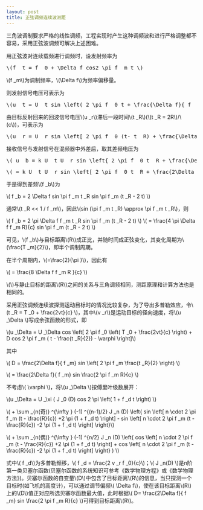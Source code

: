 ```yaml
---
layout: post
title: 正弦调频连续波测距
---
```


三角波调制要求严格的线性调频，工程实现时产生这种调频波和进行严格调整都不容易，采用正弦波调频可解决上述困难。

用正弦波对连续载频进行调频时，设发射频率为

<pre>\(f _t = f _0 + \Delta f cos2 \pi f _m t \)</pre>

\\(f _m\\)为调制频率，\\(\Delta f\\)为频率偏移量。

则发射信号电压可表示为

<pre>\(u _t = U _t sin \left( 2 \pi f _0 t + \frac{\Delta f}{ f _m} sin 2 \pi f _m t \right) \)</pre>

由目标反射回来的回波信号电压\\(u _r\\)滞后一段时间\\(t _R\\)(\\(t _R = 2R\\)/\\(c\\))，可表示为

<pre>\(u _r = U _r sin \left[ 2 \pi f _0 (t- t _R) + \frac{\Delta f}{ f _m} sin 2 \pi f _m (t-t _R) \right] \)</pre>

接收信号与发射信号在混频器中外差后，取其差频电压为

<pre>\( u _b = k U _t U _r sin \left{ 2 \pi f _0 t _R + \frac{\Delta f}{ f _m} \left[ 2 \pi f _m t - sin 2 \pi f _m ( t - t _R) \right] \right} \)</pre>

<pre>\( = k U _t U _r sin \left[ 2 \pi f _0 t _R + \frac{2\Delta f}{ f _m} sin \pi f _m t _R cos \pi f _m ( 2t - t _R) \right] \)</pre>

于是得到差频\\(f _b\\)为

\\( f _b = 2 \Delta f sin \pi f _m t _R sin \pi f _m (t _R - 2 t) \\)

通常\\(t _R << 1 / f _m\\)，因此\\(sin (\pi f _m t _R) \approx \pi f _m t _R\\)，则

\\( f _b = 2 \pi \Delta f f _m t _R sin \pi f _m (t _R - 2 t) \\)
\\( = \frac{4 \pi \Delta f f _m R}{c} sin \pi f _m (t _R - 2 t) \\)

可见，\\(f _b\\)与目标距离\\(R\\)成正比，并随时间成正弦变化，其变化周期为\\(\frac{T _m}{2}\\)，即半个调制周期。

在半个周期内，\\(<sinx>=\frac{2}{\pi }\\)，因此有

\\( <f _b> = \frac{8 \Delta f f _m R }{c} \\)

\\(<f _b>\\)与静止目标的距离\\(R\\)之间的关系与三角调频相同，测距原理和计算方法也是相同的。

采用正弦调频连续波探测运动目标时的情况比较复杂，为了导出多普勒效应，令\\(t _R = T _0 + \frac{2vt}{c} \\)，其中\\(v _r\\)是运动目标的径向速度，将\\(u _\Delta \\)写成余弦函数的形式，即

\\(u _\Delta = U _\Delta cos \left[ 2 \pi f _0 \left( T _0 + \frac{2vt}{c} \right) + D cos 2 \pi f _m ( t - \frac{t _R}{2}) - \varphi \right]\\)

其中

\\( D = \frac{2\Delta f}{ f _m} sin \left( 2 \pi f _m \frac{t _R}{2} \right) \\)

\\( = \frac{2\Delta f}{ f _m} sin \frac{2 \pi f _m R}{c} \\)

不考虑\\( \varphi \\)，将\\(u _\Delta \\)按傅里叶级数展开：

\\(u _\Delta = U _\xi ( J _0 (D) cos 2 \pi \left( 1 + f _d t \right) \\) 

\\( + \sum _{n(奇)} ^{\infty } (-1) ^{(n-1)/2} J _n (D) \left{ sin \left[ n \cdot 2 \pi f _m (t - \frac{R}{c}) +2 \pi (1 + f _d t) \right] - sin \left[ n \cdot 2 \pi f _m (t - \frac{R}{c}) -2 \pi (1 + f _d t) \right] \right}\\) 

\\( + \sum _{n(偶)} ^{\infty } (-1) ^{n/2} J _n (D) \left\{ cos \left[ n \cdot 2 \pi f _m (t - \frac{R}{c}) +2 \pi (1 + f _d t) \right] + cos \left[ n \cdot 2 \pi f _m (t - \frac{R}{c}) -2 \pi (1 + f _d t) \right] \right\} ) \\)

式中\\( f _d\\)为多普勒频移，\\( f _d = \frac{2 v _r f _0}{c}\\)；\\( J _n(D) \\)是n阶第一类贝塞尔函数(贝塞尔函数的系统知识可参考《数学物理方程》或《数学物理方法》)。贝塞尔函数的自变量\\(D\\)中包含了目标距离\\(R\\)的信息，当只探测一个目标时(如飞机的高度计)，可以通过调节偏频\\( \Delta f\\)，使在该目标距离\\(R\\)上的\\(D\\)值正对应所选贝塞尔函数最大值，此时根据\\( D= \frac{2\Delta f}{ f _m} sin \frac{2 \pi f _m R}{c} \\)可得到目标距离\\(R\\)。
